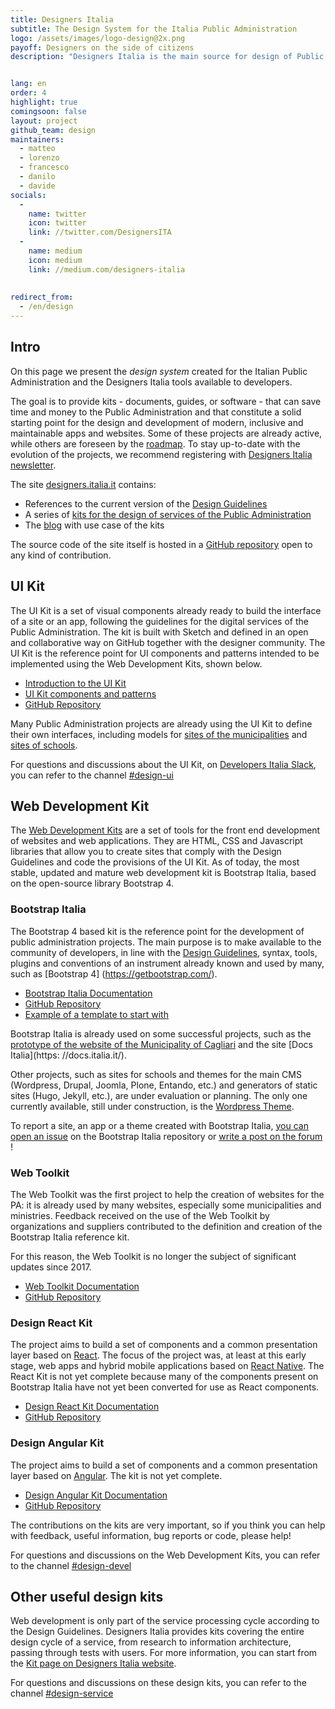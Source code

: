 ```yaml
---
title: Designers Italia
subtitle: The Design System for the Italia Public Administration
logo: /assets/images/logo-design@2x.png
payoff: Designers on the side of citizens
description: "Designers Italia is the main source for design of Public Administration services: guidelines, tools, a design system and a community of designers to foster collaboration and promote the role of human-centered design during development of public services."


lang: en
order: 4
highlight: true
comingsoon: false
layout: project
github_team: design
maintainers:
  - matteo
  - lorenzo
  - francesco
  - danilo
  - davide
socials:
  -
    name: twitter
    icon: twitter
    link: //twitter.com/DesignersITA
  -
    name: medium
    icon: medium
    link: //medium.com/designers-italia
    
    
redirect_from:
  - /en/design
---
```


## Intro

On this page we present the *design system* created for the Italian Public Administration and the Designers Italia tools available to developers.

The goal is to provide kits - documents, guides, or software - that can save time and money to the Public Administration and that constitute a solid starting point for the design and development of modern, inclusive and maintainable apps and websites. Some of these projects are already active, while others are foreseen by the [roadmap](https://designers.italia.it/roadmap/). To stay up-to-date with the evolution of the projects, we recommend registering with [Designers Italia newsletter](https://designers.italia.it/).

The site [designers.italia.it](https://designers.italia.it/) contains:

* References to the current version of the [Design Guidelines](https://designers.italia.it/guide/)
* A series of [kits for the design of services of the Public Administration](https://designers.italia.it/kit/)
* The [blog](https://designers.italia.it/blog/) with use case of the kits

The source code of the site itself is hosted in a [GitHub repository](https://github.com/italia/designers.italia.it) open to any kind of contribution.

## UI Kit

The UI Kit is a set of visual components already ready to build the interface of a site or an app, following the guidelines for the digital services of the Public Administration. The kit is built with Sketch and defined in an open and collaborative way on GitHub together with the designer community. The UI Kit is the reference point for UI components and patterns intended to be implemented using the Web Development Kits, shown below.

* [Introduction to the UI Kit](https://designers.italia.it/kit/ui-kit/)
* [UI Kit components and patterns](https://invis.io/RJFGS2UC3HS)
* [GitHub Repository](https://github.com/italia/design-ui-kit)

Many Public Administration projects are already using the UI Kit to define their own interfaces, including models for [sites of the municipalities](https://github.com/italia/design-comuni-prototipi) and [sites of schools](https://github.com/italia/design-scuole-prototipi).

For questions and discussions about the UI Kit, on [Developers Italia Slack](https://slack.developers.italia.it/), you can refer to the channel [#design-ui](https://developersitalia.slack.com/messages/C9N62GX8E/)

## Web Development Kit

The [Web Development Kits](https://designers.italia.it/kit/web-development-kit/) are a set of tools for the front end development of websites and web applications. They are HTML, CSS and Javascript libraries that allow you to create sites that comply with the Design Guidelines and code the provisions of the UI Kit. As of today, the most stable, updated and mature web development kit is Bootstrap Italia, based on the open-source library Bootstrap 4.

### Bootstrap Italia

The Bootstrap 4 based kit is the reference point for the development of public administration projects. The main purpose is to make available to the community of developers, in line with the [Design Guidelines](https://docs.italia.it/italia/designers-italia/design-linee-guida-docs/), syntax, tools, plugins and conventions of an instrument already known and used by many, such as [Bootstrap 4] (https://getbootstrap.com/).

* [Bootstrap Italia Documentation](https://italia.github.io/bootstrap-italia/)
* [GitHub Repository](https://github.com/italia/bootstrap-italia)
* [Example of a template to start with](https://italia.github.io/bootstrap-italia/docs/esempi/template-vuoto/)

Bootstrap Italia is already used on some successful projects, such as the [prototype of the website of the Municipality of Cagliari](https://italia.github.io/design-comuni-prototipi/) and the site [Docs Italia](https: //docs.italia.it/).

Other projects, such as sites for schools and themes for the main CMS (Wordpress, Drupal, Joomla, Plone, Entando, etc.) and generators of static sites (Hugo, Jekyll, etc.), are under evaluation or planning. The only one currently available, still under construction, is the [Wordpress Theme](https://github.com/italia/design-wordpress-theme/).

To report a site, an app or a theme created with Bootstrap Italia, [you can open an issue](https://github.com/italia/bootstrap-italia/issues) on the Bootstrap Italia repository or [write a post on the forum ](https://forum.italia.it/c/design/esempi-linee-guida)!

### Web Toolkit

The Web Toolkit was the first project to help the creation of websites for the PA: it is already used by many websites, especially some municipalities and ministries. Feedback received on the use of the Web Toolkit by organizations and suppliers contributed to the definition and creation of the Bootstrap Italia reference kit.

For this reason, the Web Toolkit is no longer the subject of significant updates since 2017.

* [Web Toolkit Documentation](https://italia.github.io/design-web-toolkit/)
* [GitHub Repository](https://github.com/italia/design-web-toolkit)

### Design React Kit

The project aims to build a set of components and a common presentation layer based on [React](https://github.com/facebook/react/). The focus of the project was, at least at this early stage, web apps and hybrid mobile applications based on [React Native](https://facebook.github.io/react-native/). The React Kit is not yet complete because many of the components present on Bootstrap Italia have not yet been converted for use as React components.

* [Design React Kit Documentation](https://italia.github.io/design-react-kit/)
* [GitHub Repository](https://github.com/italia/design-react-kit)

### Design Angular Kit

The project aims to build a set of components and a common presentation layer based on [Angular](https://angular.io/). The kit is not yet complete.

* [Design Angular Kit Documentation](https://italia.github.io/design-angular-kit/)
* [GitHub Repository](https://github.com/italia/design-angular-kit)

The contributions on the kits are very important, so if you think you can help with feedback, useful information, bug reports or code, please help!

For questions and discussions on the Web Development Kits, you can refer to the channel [#design-devel](https://developersitalia.slack.com/messages/C7VPAUVB3/)

## Other useful design kits

Web development is only part of the service processing cycle according to the Design Guidelines. Designers Italia provides kits covering the entire design cycle of a service, from research to information architecture, passing through tests with users. For more information, you can start from the [Kit page on Designers Italia website](https://designers.italia.it/kit/).

For questions and discussions on these design kits, you can refer to the channel [#design-service](https://developersitalia.slack.com/messages/C9HKFKU9J/)
